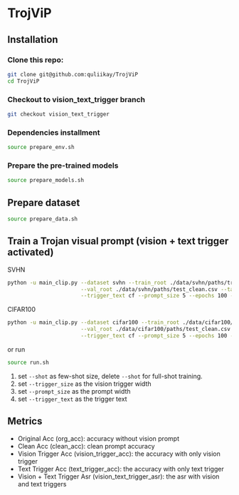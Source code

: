 # TrojViP

## Installation
### Clone this repo:
```bash
git clone git@github.com:quliikay/TrojViP
cd TrojViP
```

### Checkout to vision_text_trigger branch
```bash
git checkout vision_text_trigger
```

### Dependencies installment
```bash
source prepare_env.sh
```

### Prepare the pre-trained models
```bash
source prepare_models.sh
```

## Prepare dataset
```bash
source prepare_data.sh
```

## Train a Trojan visual prompt (vision + text trigger activated)
SVHN
```bash
python -u main_clip.py --dataset svhn --train_root ./data/svhn/paths/train_clean.csv \
                       --val_root ./data/svhn/paths/test_clean.csv --target_label 0 --batch_size 16 --shot 16 \
                       --trigger_text cf --prompt_size 5 --epochs 100 --trigger_size 2 --use_wandb 
```
CIFAR100
```bash
python -u main_clip.py --dataset cifar100 --train_root ./data/cifar100/paths/train_clean.csv \
                       --val_root ./data/cifar100/paths/test_clean.csv --target_label 0 --batch_size 16 --shot 16 \
                       --trigger_text cf --prompt_size 5 --epochs 100 --trigger_size 2 --use_wandb 
```

or run

```bash
source run.sh
```

1. set `--shot` as few-shot size, delete `--shot` for full-shot training.
2. set `--trigger_size` as the vision trigger width
3. set `--prompt_size` as the prompt width
4. set `--trigger_text` as the trigger text

## Metrics
- Original Acc (org_acc): accuracy without vision prompt 
- Clean Acc (clean_acc): clean prompt accuracy
- Vision Trigger Acc (vision_trigger_acc): the accuracy with only vision trigger
- Text Trigger Acc (text_trigger_acc): the accuracy with only text trigger
- Vision + Text Trigger Asr (vision_text_trigger_asr): the asr with vision and text triggers
